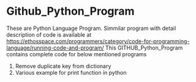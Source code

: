 # Github_Python_Program
These are Python Language Program. Simmilar program with detail description of code is available at https://ethosspace.com/programmers/category/code-for-programming-language/running-code-and-program/
This GITHUB_Python_Program contains complete code for below mentioned programs
1) Remove duplicate key from dictionary
2) Various example for print function in python